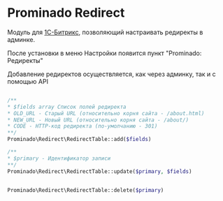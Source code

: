 # Prominado Redirect

Модуль для [1С-Битрикс](http://1c-bitrix.ru), позволяющий настраивать редиректы в админке.

После установки в меню Настройки появится пункт "Prominado: Редиректы"

Добавление редиректов осуществляется, как через админку, так и с помощью API

```php

/**
* $fields array Список полей редиректа
* OLD_URL - Старый URL (относительно корня сайта - /about.html)
* NEW_URL - Новый URL (относительно корня сайта - /about/)
* CODE - HTTP-код редиректа (по-умолчанию - 301)
**/
Prominado\Redirect\RedirectTable::add($fields)

/**
* $primary - Идентификатор записи
**/
Prominado\Redirect\RedirectTable::update($primary, $fields)


Prominado\Redirect\RedirectTable::delete($primary)
```